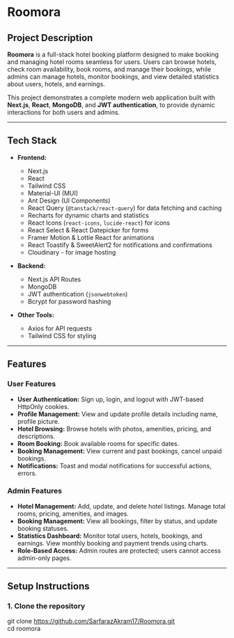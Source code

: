 # Roomora

## Project Description

**Roomora** is a full-stack hotel booking platform designed to make booking and managing hotel rooms seamless for users. Users can browse hotels, check room availability, book rooms, and manage their bookings, while admins can manage hotels, monitor bookings, and view detailed statistics about users, hotels, and earnings.

This project demonstrates a complete modern web application built with **Next.js**, **React**, **MongoDB**, and **JWT authentication**, to provide dynamic interactions for both users and admins.

---

## Tech Stack

- **Frontend:**

  - Next.js
  - React
  - Tailwind CSS
  - Material-UI (MUI)
  - Ant Design (UI Components)
  - React Query (`@tanstack/react-query`) for data fetching and caching
  - Recharts for dynamic charts and statistics
  - React Icons (`react-icons`, `lucide-react`) for icons
  - React Select & React Datepicker for forms
  - Framer Motion & Lottie React for animations
  - React Toastify & SweetAlert2 for notifications and confirmations
  - Cloudinary - for image hosting

- **Backend:**

  - Next.js API Routes
  - MongoDB
  - JWT authentication (`jsonwebtoken`)
  - Bcrypt for password hashing

- **Other Tools:**
  - Axios for API requests
  - Tailwind CSS for styling

---

## Features

### User Features

- **User Authentication:** Sign up, login, and logout with JWT-based HttpOnly cookies.
- **Profile Management:** View and update profile details including name, profile picture.
- **Hotel Browsing:** Browse hotels with photos, amenities, pricing, and descriptions.
- **Room Booking:** Book available rooms for specific dates.
- **Booking Management:** View current and past bookings, cancel unpaid bookings.
- **Notifications:** Toast and modal notifications for successful actions, errors.

### Admin Features

- **Hotel Management:** Add, update, and delete hotel listings. Manage total rooms, pricing, amenities, and images.
- **Booking Management:** View all bookings, filter by status, and update booking statuses.
- **Statistics Dashboard:** Monitor total users, hotels, bookings, and earnings. View monthly booking and payment trends using charts.
- **Role-Based Access:** Admin routes are protected; users cannot access admin-only pages.

---

## Setup Instructions

### 1. Clone the repository
git clone https://github.com/SarfarazAkram17/Roomora.git <br />
cd roomora